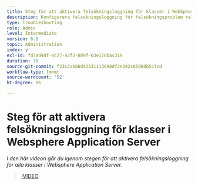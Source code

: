```yaml
---
title: Steg för att aktivera felsökningsloggning för klasser i WebSphere-programservern
description: Konfigurera felsökningsloggning för felsökningsproblem relaterade till WebSphere-programservern
type: Troubleshooting
role: Admin
level: Intermediate
version: 6.5
topic: Administration
index: y
exl-id: fd7ad4df-4c27-42f2-889f-03e170bac319
duration: 75
source-git-commit: f23c2ab86d42531113690df2e342c65060b5c7cd
workflow-type: tm+mt
source-wordcount: '52'
ht-degree: 0%

---
```


# Steg för att aktivera felsökningsloggning för klasser i Websphere Application Server

*I den här videon går du igenom stegen för att aktivera felsökningsloggning för alla klasser i Websphere Application Server.*

>[!VIDEO](https://video.tv.adobe.com/v/335523?quality=12&learn=on)
